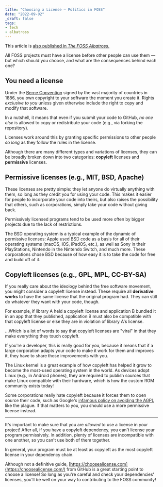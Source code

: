 ```yaml
---
title: "Choosing a License — Politics in FOSS"
date: "2022-09-02"
_draft: false
tags:
- tech
- albatross
---
```


This article is [also published in *The FOSS Albatross.*](https://medium.com/the-foss-albatross/choosing-a-license-politics-in-foss-df2cbfe48237)

All FOSS projects must have a license before other people can use them — but which should you choose, and what are the consequences behind each one?

<!-- more -->

## You need a license

Under the [Berne Convention](https://en.wikipedia.org/wiki/Berne_Convention) signed by the vast majority of countries in 1886, you own copyright to your software the moment you create it. Rights *exclusive to you* unless given otherwise include the right to copy and modify that software.

In a nutshell, it means that even if you submit your code to GitHub, *no one else* is allowed to copy or redistribute your code (e.g., via forking the repository).

Licenses work around this by granting specific permissions to other people *so long* as they follow the rules in the license.

Although there are many different types and variations of licenses, they can be broadly broken down into two categories: **copyleft** licenses and **permissive** licenses.

## Permissive licenses (e.g., MIT, BSD, Apache) 

These licenses are pretty simple: they let anyone do virtually anything with them, so long as they credit you for using your code. This makes it easier for people to incorporate your code into theirs, but also raises the possibility that others, such as corporations, simply take your code without giving back.

Permissively licensed programs tend to be used more often by bigger projects due to the lack of restrictions.

The BSD operating system is a typical example of the dynamic of permissive licenses: Apple used BSD code as a basis for all of their operating systems (macOS, iOS, iPadOS, etc.), as well as Sony in their PlayStations, Nintendo in the Nintendo Switch, and much more. These corporations chose BSD because of how easy it is to take the code for free and build off of it.

## Copyleft licenses (e.g., GPL, MPL, CC-BY-SA) 

If you really care about the ideology behind the free software movement, you might consider a copyleft license instead. These require all **derivative works** to have the same license that the original program had. They can still do whatever they want with your code, though.

For example, if library A held a copyleft license and application B bundled it in an app that they published, application B must also be compatible with that copyleft license or else they are in violation of library A's license.

…Which is a lot of words to say that copyleft licenses are "viral" in that they make everything they touch copyleft.

If you're a developer, this is really good for you, because it means that if a large corporation adapts your code to make it work for them and improves it, they have to share those improvements with you.

The Linux kernel is a great example of how copyleft has helped it grow to become the most-used operating system in the world. As devices adopt Linux (e.g., in Android phones), they are required to publish sources that make Linux compatible with their hardware, which is how the custom ROM community exists today!

Some corporations really hate copyleft because it forces them to open source their code, such as Google's [infamous policy on avoiding the AGPL](https://opensource.google/documentation/reference/using/agpl-policy/) like the plague. If that matters to you, you should use a more permissive license instead.

------

 It's important to make sure that you are *allowed* to use a license in your project! After all, if you have a copyleft dependency, you can't license your program permissively. In addition, plenty of licenses are incompatible with one another, so you can't use both of them together.

In general, your program must be at least as copyleft as the most copyleft license in your dependency chain.

Although not a definitive guide, [https://choosealicense.com](https://choosealicense.com/) from GitHub is a great starting point to choose a license! So long as you're careful and check your dependencies' licenses, you'll be well on your way to contributing to the FOSS community!
